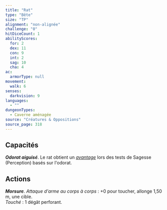 ```yaml
---
title: "Rat"
type: "Bête"
size: "TP"
alignment: "non-alignée"
challenge: "0"
hitDiceCount: 1
abilityScores:
  for: 2
  dex: 11
  con: 9
  int: 2
  sag: 10
  cha: 4
ac: 
  armorType: null
movement: 
  walk: 6
senses: 
  darkvision: 9
languages: 
  - ""
dungeonTypes:
  - Caverne aménagée
source: "Créatures & Oppositions"
source_page: 318
---
```

## Capacités
_**Odorat aiguisé**_. Le rat obtient un [_avantage_](/utiliser-les-caracteristiques/#avantage-et-desavantage) lors des tests de Sagesse (Perception) basés sur l'odorat.

## Actions
_**Morsure**_. _Attaque d'arme au corps à corps_ : +0 pour toucher, allonge 1,50 m, une cible.  
_Touché_ : 1 dégât perforant.
